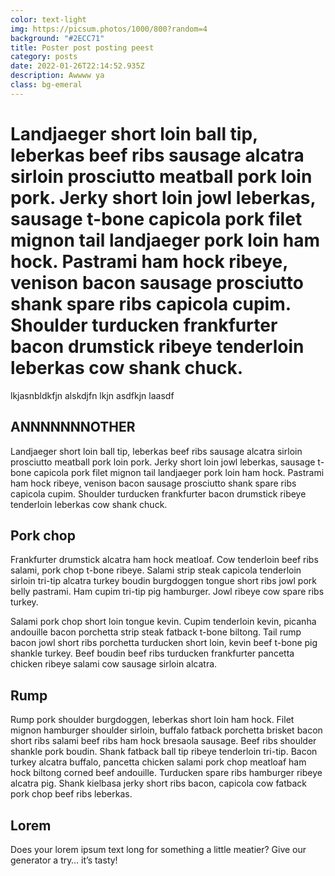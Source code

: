 ```yaml
---
color: text-light
img: https://picsum.photos/1000/800?random=4
background: "#2ECC71"
title: Poster post posting peest
category: posts
date: 2022-01-26T22:14:52.935Z
description: Awwww ya
class: bg-emeral
---
```

<h1 class="display-1">Landjaeger short loin ball tip, leberkas beef ribs sausage alcatra sirloin prosciutto meatball pork loin pork. Jerky short loin jowl leberkas, sausage t-bone capicola pork filet mignon tail landjaeger pork loin ham hock. Pastrami ham hock ribeye, venison bacon sausage prosciutto shank spare ribs capicola cupim. Shoulder turducken frankfurter bacon drumstick ribeye tenderloin leberkas cow shank chuck.</h1>

lkjasnbldkfjn alskdjfn lkjn asdfkjn laasdf

## ANNNNNNNOTHER

Landjaeger short loin ball tip, leberkas beef ribs sausage alcatra sirloin prosciutto meatball pork loin pork. Jerky short loin jowl leberkas, sausage t-bone capicola pork filet mignon tail landjaeger pork loin ham hock. Pastrami ham hock ribeye, venison bacon sausage prosciutto shank spare ribs capicola cupim. Shoulder turducken frankfurter bacon drumstick ribeye tenderloin leberkas cow shank chuck.

## Pork chop 

Frankfurter drumstick alcatra ham hock meatloaf. Cow tenderloin beef ribs salami, pork chop t-bone ribeye. Salami strip steak capicola tenderloin sirloin tri-tip alcatra turkey boudin burgdoggen tongue short ribs jowl pork belly pastrami. Ham cupim tri-tip pig hamburger. Jowl ribeye cow spare ribs turkey.

Salami pork chop short loin tongue kevin. Cupim tenderloin kevin, picanha andouille bacon porchetta strip steak fatback t-bone biltong. Tail rump bacon jowl short ribs porchetta turducken short loin, kevin beef t-bone pig shankle turkey. Beef boudin beef ribs turducken frankfurter pancetta chicken ribeye salami cow sausage sirloin alcatra.

## Rump 

Rump pork shoulder burgdoggen, leberkas short loin ham hock. Filet mignon hamburger shoulder sirloin, buffalo fatback porchetta brisket bacon short ribs salami beef ribs ham hock bresaola sausage. Beef ribs shoulder shankle pork boudin. Shank fatback ball tip ribeye tenderloin tri-tip. Bacon turkey alcatra buffalo, pancetta chicken salami pork chop meatloaf ham hock biltong corned beef andouille. Turducken spare ribs hamburger ribeye alcatra pig. Shank kielbasa jerky short ribs bacon, capicola cow fatback pork chop beef ribs leberkas.

## Lorem

Does your lorem ipsum text long for something a little meatier? Give our generator a try… it’s tasty!